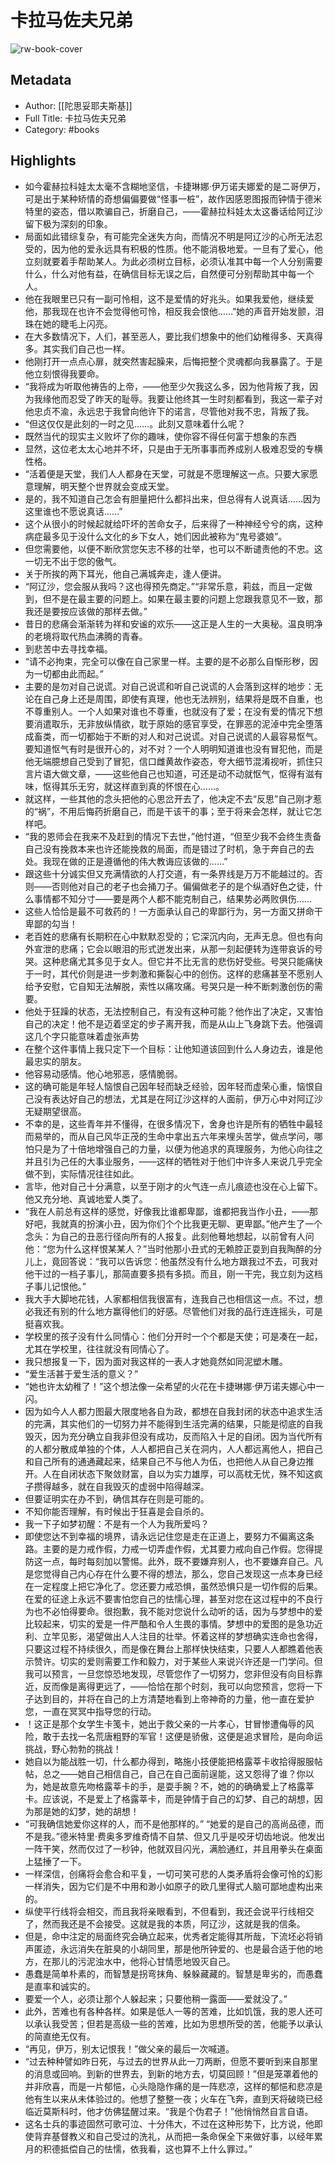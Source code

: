 # 卡拉马佐夫兄弟

![rw-book-cover](https://cdn.weread.qq.com/weread/cover/28/YueWen_31808219/s_YueWen_31808219.jpg)

## Metadata
- Author: [[陀思妥耶夫斯基]]
- Full Title: 卡拉马佐夫兄弟
- Category: #books

## Highlights
- 如今霍赫拉科娃太太毫不含糊地坚信，卡捷琳娜·伊万诺夫娜爱的是二哥伊万，可是出于某种矫情的奇想偏偏要做“怪事一桩”，故作因感恩图报而钟情于德米特里的姿态，借以欺骗自己，折磨自己，——霍赫拉科娃太太这番话给阿辽沙留下极为深刻的印象。
- 局面如此错综复杂，有可能完全迷失方向，而情况不明是阿辽沙的心所无法忍受的，因为他的爱永远具有积极的性质。他不能消极地爱。一旦有了爱心，他立刻就要着手帮助某人。为此必须树立目标，必须认准其中每一个人分别需要什么，什么对他有益，在确信目标无误之后，自然便可分别帮助其中每一个人。
- 他在我眼里已只有一副可怜相，这不是爱情的好兆头。如果我爱他，继续爱他，那我现在也许不会觉得他可怜，相反我会恨他……”她的声音开始发颤，泪珠在她的睫毛上闪亮。
- 在大多数情况下，人们，甚至恶人，要比我们想象中的他们幼稚得多、天真得多。其实我们自己也一样。
- 他刚打开一点点心扉，就突然害起臊来，后悔把整个灵魂都向我暴露了。于是他立刻恨得我要命。
- “我将成为听取他祷告的上帝，——他至少欠我这么多，因为他背叛了我，因为我缘他而忍受了昨天的耻辱。我要让他终其一生时刻都看到，我这一辈子对他忠贞不渝，永远忠于我曾向他许下的诺言，尽管他对我不忠，背叛了我。
- “但这仅仅是此刻的一时之见……。此刻又意味着什么呢？
- 既然当代的现实主义败坏了你的趣味，使你容不得任何富于想象的东西
- 显然，这位老太太心地并不坏，只是由于无所事事而养成别人极难忍受的专横性格。
- “活着便是天堂，我们人人都身在天堂，可就是不愿理解这一点。只要大家愿意理解，明天整个世界就会变成天堂。
- 是的，我不知道自己怎会有胆量把什么都抖出来，但总得有人说真话……因为这里谁也不愿说真话……”
- 这个从很小的时候起就给吓坏的苦命女子，后来得了一种神经兮兮的病，这种病症最多见于没什么文化的乡下女人，她们因此被称为“鬼号婆娘”。
- 但您需要他，以便不断欣赏您矢志不移的壮举，也可以不断谴责他的不忠。这一切无不出于您的傲气。
- 关于所挨的两下耳光，他自己满城奔走，逢人便讲。
- “阿辽沙，您会服从我吗？这也得预先商定。”“非常乐意，莉兹，而且一定做到，但不是在最主要的问题上。如果在最主要的问题上您跟我意见不一致，那我还是要按应该做的那样去做。”
- 昔日的悲痛会渐渐转为祥和安谧的欢乐——这正是人生的一大奥秘。温良明净的老境将取代热血沸腾的青春。
- 到悲苦中去寻找幸福。
- “请不必拘束，完全可以像在自己家里一样。主要的是不必那么自惭形秽，因为一切都由此而起。”
- 主要的是勿对自己说谎。对自己说谎和听自己说谎的人会落到这样的地步：无论在自己身上还是周围，即使有真理，他也无法辨别，结果将是既不自重，也不尊重别人。一个人如果对谁也不尊重，也就没有了爱；在没有爱的情况下想要消遣取乐，无非放纵情欲，耽于原始的感官享受，在罪恶的泥淖中完全堕落成畜类，而一切都始于不断的对人和对己说谎。对自己说谎的人最容易怄气。要知道怄气有时是很开心的，对不对？一个人明明知道谁也没有冒犯他，而是他无端臆想自己受到了冒犯，信口雌黄故作姿态，夸大细节混淆视听，抓住只言片语大做文章，——这些他自己也知道，可还是动不动就怄气，怄得有滋有味，怄得其乐无穷，就这样直到真的怀恨在心……。
- 就这样，一些其他的念头把他的心思岔开去了，他决定不去“反思”自己刚才惹的“祸”，不用后悔药折磨自己，而是干该干的事；至于将来会怎样，就让它怎样吧。
- “我的恩师会在我来不及赶到的情况下去世，”他忖道，“但至少我不会终生责备自己没有挽救本来也许还能挽救的局面，而是错过了时机，急于奔自己的去处。我现在做的正是遵循他的伟大教诲应该做的……”
- 跟这些十分诚实但又充满情欲的人打交道，有一条界线是万万不能越过的。否则——否则他对自己的老子也会捅刀子。偏偏做老子的是个纵酒好色之徒，什么事情都不知分寸——要是两个人都不能克制自己，结果势必两败俱伤……
- 这些人恰恰是最不可救药的！一方面承认自己的卑鄙行为，另一方面又拼命干卑鄙的勾当！
- 老百姓的悲痛有长期积在心中默默忍受的；它深沉内向，无声无息。但也有向外宣泄的悲痛；它会以眼泪的形式迸发出来，从那一刻起便转为连带哀诉的号哭。这种悲痛尤其多见于女人。但它并不比无言的悲伤好受些。号哭只能痛快于一时，其代价则是进一步刺激和撕裂心中的创伤。这样的悲痛甚至不愿别人给予安慰，它自知无法解脱，索性以痛攻痛。号哭只是一种不断刺激创伤的需要。
- 他处于狂躁的状态，无法控制自己，有没有这种可能？他作出了决定，又害怕自己的决定！他不是迈着坚定的步子离开我，而是从山上飞身跳下去。他强调这几个字只能意味着虚张声势
- 在整个这件事情上我只定下一个目标：让他知道该回到什么人身边去，谁是他最忠实的朋友。
- 他容易动感情。他心地邪恶，感情脆弱。
- 这的确可能是年轻人恼恨自己因年轻而缺乏经验，因年轻而虚荣心重，恼恨自己没有表达好自己的想法，尤其是在阿辽沙这样的人面前，伊万心中对阿辽沙无疑期望很高。
- 不幸的是，这些青年并不懂得，在很多情况下，舍身也许是所有的牺牲中最轻而易举的，而从自己风华正茂的生命中拿出五六年来埋头苦学，做点学问，哪怕只是为了十倍地增强自己的力量，以便为他追求的真理服务，为他心向往之并且引为己任的大事业服务，——这样的牺牲对于他们中许多人来说几乎完全做不到，实际情况往往如此。
- 言毕，他对自己十分满意，以至于刚才的火气连一点儿痕迹也没在心上留下。他又充分地、真诚地爱人类了。
- “我在人前总有这样的感觉，好像我比谁都卑鄙，谁都把我当作小丑，——那好吧，我就真的扮演小丑，因为你们个个比我更无聊、更卑鄙。”他产生了一个念头：为自己的丑恶行径向所有的人报复。此刻他蓦地想起，以前曾有人问他：“您为什么这样恨某某人？”当时他那小丑式的无赖腔正耍到自我陶醉的分儿上，竟回答说：“我可以告诉您：他虽然没有什么地方跟我过不去，可我对他干过的一档子事儿，那简直要多损有多损。而且，刚一干完，我立刻为这档子事儿记恨他。”
- 我大手大脚地花钱，人家都相信我很富有，连我自己也相信这一点。不过，想必我还有别的什么地方赢得他们的好感。尽管他们对我的品行连连摇头，可是挺喜欢我。
- 学校里的孩子没有什么同情心：他们分开时一个个都是天使；可是凑在一起，尤其在学校里，往往就没有同情心了。
- 我只想报复一下，因为面对我这样的一表人才她竟然如同泥塑木雕。
- “爱生活甚于爱生活的意义？”
- “她也许太幼稚了！”这个想法像一朵希望的火花在卡捷琳娜·伊万诺夫娜心中一闪。
- 因为如今人人都力图最大限度地各自为政，都想在自我封闭的状态中追求生活的完满，其实他们的一切努力并不能得到生活完满的结果，只能是彻底的自我毁灭，因为充分确立自我非但没有成功，反而陷入十足的自闭。因为当代所有的人都分散成单独的个体，人人都把自己关在洞内，人人都远离他人，把自己和自己所有的通通藏起来，结果自己不与他人为伍，也把他人从自己身边推开。人在自闭状态下聚敛财富，自以为实力雄厚，可以高枕无忧，殊不知这疯子攒得越多，就在自我毁灭的虚弱中陷得越深。
- 但要证明实在办不到，确信其存在则是可能的。
- 不知你能否理解，有时候出于狂喜是会自杀的。
- 我一下子如梦初醒：不是有一个人为我所爱吗？
- 即使您达不到幸福的境界，请永远记住您是走在正道上，要努力不偏离这条路。主要的是力戒作假，力戒一切弄虚作假，尤其要力戒向自己作假。您得提防这一点，每时每刻加以警惕。此外，既不要嫌弃别人，也不要嫌弃自己。凡是您觉得自己内心存在什么要不得的想法，那么，您自己发现这一点本身已经在一定程度上把它净化了。您还要力戒恐惧，虽然恐惧只是一切作假的后果。在爱的征途上永远不要害怕您自己的怯懦心理，甚至对您在这过程中的不良行为也不必怕得要命。很抱歉，我不能对您说什么动听的话，因为与梦想中的爱比较起来，切实的爱是一件严酷和令人生畏的事情。梦想中的爱图的是急功近利、立竿见影，渴望做出人人注目的壮举。怀着这样的梦想确实连命也舍得，只要这过程不持续很久，而是像在舞台上那样快快结束，只要人人都瞧着他表示赞许。切实的爱则需要工作和毅力，对于某些人来说兴许还是一门学问。但我可以预言，一旦您惊恐地发现，尽管您作了一切努力，您非但没有向目标靠近，反而像是离得更远了，——恰恰在那个时刻，我可以向您预言，您将一下子达到目的，并将在自己的上方清楚地看到上帝神奇的力量，他一直在爱护您，一直在冥冥中指导您的行动。
- ！这正是那个女学生卡笺卡，她出于救父亲的一片孝心，甘冒惨遭侮辱的风险，敢于去找一名荒唐粗野的军官！这便是骄傲，这便是追求冒险，是向命运挑战，野心勃勃的挑战！
- 她自以为能战胜一切，什么都办得到，略施小技便能把格露莘卡收拾得服服帖帖，总之——她自己相信自己，自己在自己面前逞能，这又怨得了谁？你以为，她是故意先吻格露莘卡的手，是耍手腕？不，她的的确确爱上了格露莘卡。应该说，不是爱上了格露莘卡，而是钟情于自己的幻梦、自己的胡想，因为那是她的幻梦，她的胡想！
- “可我确信她爱你这样的人，而不是他那样的。”
  “她爱的是自己的高尚品德，而不是我。”德米特里·费奥多罗维奇情不自禁、但又几乎是咬牙切齿地说。他发出一阵干笑，然而仅过了一秒钟，他就双目闪光，满脸通红，并且用拳头在桌面上猛捶了一下。
- 一样深信，创痛将会愈合和平复，一切可笑可悲的人类矛盾将会像可怜的幻影一样消失，因为它们是不中用和渺小如原子的欧几里得式人脑可鄙地虚构出来的。
- 纵使平行线将会相交，而且我将亲眼看到，不但看到，我还会说平行线相交了，然而我还是不会接受。这就是我的本质，阿辽沙，这就是我的信条。
- 但是，命中注定的局面终究会确立起来，优秀者定能得其所哉，下流坯必将销声匿迹，永远消失在脏臭的小胡同里，那是他所钟爱的、也是最合适于他的地方，在那儿的污泥浊水中，他将心甘情愿地毁灭自己。
- 愚蠢是简单朴素的，而智慧是拐弯抹角、躲躲藏藏的。智慧是卑劣的，而愚蠢是直率和诚实的。
- 要爱一个人，必须让那个人躲起来；只要他稍一露面——爱就没了。”
- 此外，苦难也有各种各样。如果是低人一等的苦难，比如饥饿，我的恩人还可以承认我受苦；但若是高级一些的苦难，比如为思想所受的苦，他能予以承认的简直绝无仅有。
- “再见，伊万，别太记恨我！”做父亲的最后一次喊道。
- “过去种种譬如昨日死，与过去的世界从此一刀两断，但愿不要听到来自那里的消息或回响。到新的世界去，到新的地方去，切莫回顾！”但是笼罩着他的并非欣喜，而是一片郁悒，心头隐隐作痛的是一阵悲凉，这样的郁悒和悲凉是他有生以来从未体验过的。他想了整整一夜；火车在飞奔，直到天将破晓已经临近莫斯科时，他才仿佛猛醒过来。“我是个伪君子！”他悄悄然自言自语。
- 这名士兵的事迹固然可歌可泣、十分伟大，不过在这种形势下，比方说，他即使背弃基督教义和自己受过的洗礼，从而把一条命保全下来做好事，以经年累月的积德抵偿自己的怯懦，依我看，这也算不上什么罪过。”
